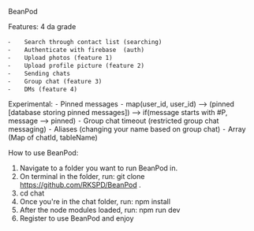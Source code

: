 BeanPod

Features: 4 da grade

    ⁃    Search through contact list (searching)
    ⁃    Authenticate with firebase  (auth)
    ⁃    Upload photos (feature 1)
    ⁃    Upload profile picture (feature 2)
    ⁃    Sending chats
    ⁃    Group chat (feature 3)
    ⁃    DMs (feature 4)



Experimental:
    ⁃    Pinned messages
    ⁃    map(user_id, user_id) —> (pinned [database storing pinned messages]) —> if(message starts with #P, message —> pinned)
    ⁃    Group chat timeout (restricted group chat messaging)
    ⁃    Aliases (changing your name based on group chat)
    ⁃    Array (Map of chatId, tableName)



How to use BeanPod:

1. Navigate to a folder you want to run BeanPod in.
2. On terminal in the folder, run: git clone https://github.com/RKSPD/BeanPod .
3. cd chat
4. Once you're in the chat folder, run: npm install
5. After the node modules loaded, run: npm run dev
6. Register to use BeanPod and enjoy